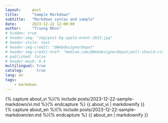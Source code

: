 ```yaml
---
layout:     post
title:      "Sample Markdown"
subtitle:   "Markdown syntax and sample"
date:       2023-12-22 12:00:00
author:     "Truong Nhon"
# hidden: true
# header-img: "img/post-bg-apple-event-2015.jpg"
# header-style: text
# header-img-credit: "@WebdesignerDepot"
# header-img-credit-href: "medium.com/@WebdesignerDepot/poll-should-css-become-more-like-a-programming-language-c74eb26a4270"
# published: false
# header-mask: 0.4
multilingual: true
catalog:      true
lang: en
tags:
    - markdown
---
```


<!-- VietNamese Version -->
<div class="vi post-container">
    {% capture about_vi %}{% include posts/2023-12-22-sample-markdown/vi.md %}{% endcapture %}
    {{ about_vi | markdownify }}
</div>

<!-- English Version -->
<div class="en post-container">
    {% capture about_en %}{% include posts/2023-12-22-sample-markdown/en.md %}{% endcapture %}
    {{ about_en | markdownify }}
</div>
